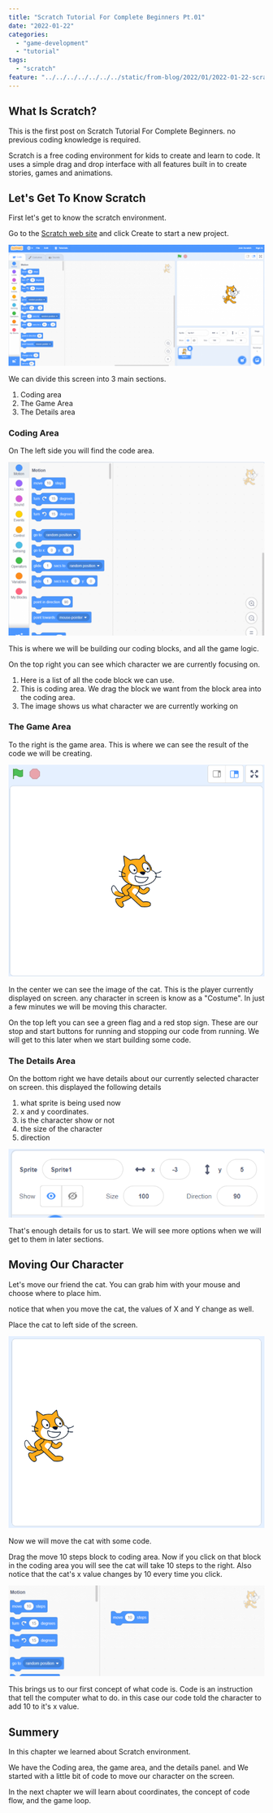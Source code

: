 ```yaml
---
title: "Scratch Tutorial For Complete Beginners Pt.01"
date: "2022-01-22"
categories: 
  - "game-development"
  - "tutorial"
tags: 
  - "scratch"
feature: "../../../../../../../static/from-blog/2022/01/2022-01-22-scratch-tutorial-for-complete-beginners/images/image-5-1024x482.png"
---
```


## What Is Scratch?

This is the first post on Scratch Tutorial For Complete Beginners. no previous coding knowledge is required.

Scratch is a free coding environment for kids to create and learn to code. It uses a simple drag and drop interface with all features built in to create stories, games and animations.

## Let's Get To Know Scratch

First let's get to know the scratch environment.

Go to the [Scratch web site](https://scratch.mit.edu/) and click Create to start a new project.

![](../../../../../../../static/from-blog/2022/01/2022-01-22-scratch-tutorial-for-complete-beginners/images/image-5-1024x482.png)

We can divide this screen into 3 main sections.

1. Coding area
2. The Game Area
3. The Details area

### Coding Area

On The left side you will find the code area.

![](../../../../../../../static/from-blog/2022/01/2022-01-22-scratch-tutorial-for-complete-beginners/images/image-1024x692.png)

This is where we will be building our coding blocks, and all the game logic.

On the top right you can see which character we are currently focusing on.

1. Here is a list of all the code block we can use.
2. This is coding area. We drag the block we want from the block area into the coding area.
3. The image shows us what character we are currently working on

### The Game Area

To the right is the game area. This is where we can see the result of the code we will be creating.

![](../../../../../../../static/from-blog/2022/01/2022-01-22-scratch-tutorial-for-complete-beginners/images/image-1.png)

In the center we can see the image of the cat. This is the player currently displayed on screen. any character in screen is know as a "Costume". In just a few minutes we will be moving this character.

On the top left you can see a green flag and a red stop sign. These are our stop and start buttons for running and stopping our code from running. We will get to this later when we start building some code.

### The Details Area

On the bottom right we have details about our currently selected character on screen. this displayed the following details

1. what sprite is being used now
2. x and y coordinates.
3. is the character show or not
4. the size of the character
5. direction

![](../../../../../../../static/from-blog/2022/01/2022-01-22-scratch-tutorial-for-complete-beginners/images/image-2.png)

That's enough details for us to start. We will see more options when we will get to them in later sections.

## Moving Our Character

Let's move our friend the cat. You can grab him with your mouse and choose where to place him.

notice that when you move the cat, the values of X and Y change as well.

Place the cat to left side of the screen.

![](../../../../../../../static/from-blog/2022/01/2022-01-22-scratch-tutorial-for-complete-beginners/images/image-3.png)

Now we will move the cat with some code.

Drag the move 10 steps block to coding area. Now if you click on that block in the coding area you will see the cat will take 10 steps to the right. Also notice that the cat's x value changes by 10 every time you click.

![](../../../../../../../static/from-blog/2022/01/2022-01-22-scratch-tutorial-for-complete-beginners/images/image-4-1024x362.png)

This brings us to our first concept of what code is. Code is an instruction that tell the computer what to do. in this case our code told the character to add 10 to it's x value.

## Summery

In this chapter we learned about Scratch environment.

We have the Coding area, the game area, and the details panel. and We started with a little bit of code to move our character on the screen.

In the next chapter we will learn about coordinates, the concept of code flow, and the game loop.
